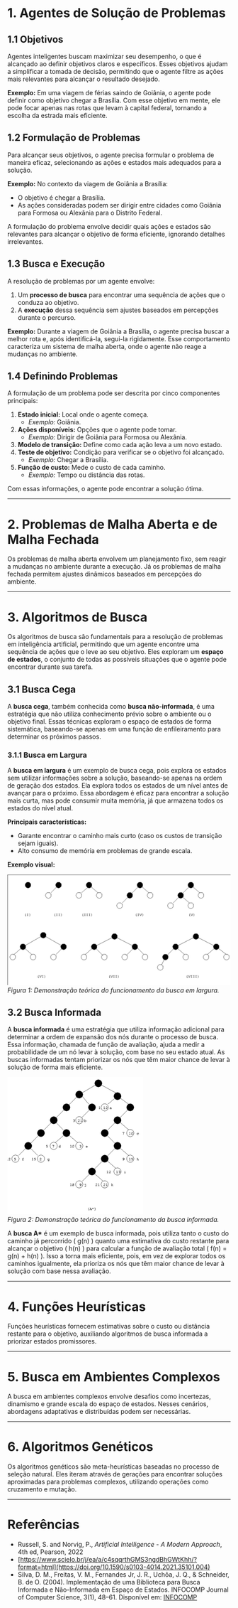 # 1. Agentes de Solução de Problemas

## 1.1 Objetivos

Agentes inteligentes buscam maximizar seu desempenho, o que é alcançado ao definir objetivos claros e específicos. Esses objetivos ajudam a simplificar a tomada de decisão, permitindo que o agente filtre as ações mais relevantes para alcançar o resultado desejado.

**Exemplo:** Em uma viagem de férias saindo de Goiânia, o agente pode definir como objetivo chegar a Brasília. Com esse objetivo em mente, ele pode focar apenas nas rotas que levam à capital federal, tornando a escolha da estrada mais eficiente.

## 1.2 Formulação de Problemas

Para alcançar seus objetivos, o agente precisa formular o problema de maneira eficaz, selecionando as ações e estados mais adequados para a solução.

**Exemplo:** No contexto da viagem de Goiânia a Brasília:
- O objetivo é chegar a Brasília.
- As ações consideradas podem ser dirigir entre cidades como Goiânia para Formosa ou Alexânia para o Distrito Federal.

A formulação do problema envolve decidir quais ações e estados são relevantes para alcançar o objetivo de forma eficiente, ignorando detalhes irrelevantes.

## 1.3 Busca e Execução

A resolução de problemas por um agente envolve:
1. Um **processo de busca** para encontrar uma sequência de ações que o conduza ao objetivo.
2. A **execução** dessa sequência sem ajustes baseados em percepções durante o percurso.

**Exemplo:** Durante a viagem de Goiânia a Brasília, o agente precisa buscar a melhor rota e, após identificá-la, segui-la rigidamente. Esse comportamento caracteriza um sistema de malha aberta, onde o agente não reage a mudanças no ambiente.

## 1.4 Definindo Problemas

A formulação de um problema pode ser descrita por cinco componentes principais:

1. **Estado inicial:** Local onde o agente começa.
   - *Exemplo:* Goiânia.
2. **Ações disponíveis:** Opções que o agente pode tomar.
   - *Exemplo:* Dirigir de Goiânia para Formosa ou Alexânia.
3. **Modelo de transição:** Define como cada ação leva a um novo estado.
4. **Teste de objetivo:** Condição para verificar se o objetivo foi alcançado.
   - *Exemplo:* Chegar a Brasília.
5. **Função de custo:** Mede o custo de cada caminho.
   - *Exemplo:* Tempo ou distância das rotas.

Com essas informações, o agente pode encontrar a solução ótima.

---

# 2. Problemas de Malha Aberta e de Malha Fechada

Os problemas de malha aberta envolvem um planejamento fixo, sem reagir a mudanças no ambiente durante a execução. Já os problemas de malha fechada permitem ajustes dinâmicos baseados em percepções do ambiente.

---

# 3. Algoritmos de Busca

Os algoritmos de busca são fundamentais para a resolução de problemas em inteligência artificial, permitindo que um agente encontre uma sequência de ações que o leve ao seu objetivo. Eles exploram um **espaço de estados**, o conjunto de todas as possíveis situações que o agente pode encontrar durante sua tarefa.

## 3.1 Busca Cega

A **busca cega**, também conhecida como **busca não-informada**, é uma estratégia que não utiliza conhecimento prévio sobre o ambiente ou o objetivo final. Essas técnicas exploram o espaço de estados de forma sistemática, baseando-se apenas em uma função de enfileiramento para determinar os próximos passos.

### 3.1.1 Busca em Largura

A **busca em largura** é um exemplo de busca cega, pois explora os estados sem utilizar informações sobre a solução, baseando-se apenas na ordem de geração dos estados. Ela explora todos os estados de um nível antes de avançar para o próximo. Essa abordagem é eficaz para encontrar a solução mais curta, mas pode consumir muita memória, já que armazena todos os estados do nível atual.

**Principais características:**
- Garante encontrar o caminho mais curto (caso os custos de transição sejam iguais).
- Alto consumo de memória em problemas de grande escala.

**Exemplo visual:**

![Demonstração da busca em largura](../assets/buscaEmLargura.png)  
*Figura 1: Demonstração teórica do funcionamento da busca em largura.*


## 3.2 Busca Informada

A **busca informada** é uma estratégia que utiliza informação adicional para determinar a ordem de expansão dos nós durante o processo de busca. Essa informação, chamada de função de avaliação, ajuda a medir a probabilidade de um nó levar à solução, com base no seu estado atual. As buscas informadas tentam priorizar os nós que têm maior chance de levar à solução de forma mais eficiente.

![Demonstração da busca informada](../assets/buscaA.png)  
*Figura 2: Demonstração teórica do funcionamento da busca informada.*

A **busca A\*** é um exemplo de busca informada, pois utiliza tanto o custo do caminho já percorrido \( g(n) \) quanto uma estimativa do custo restante para alcançar o objetivo \( h(n) \) para calcular a função de avaliação total \( f(n) = g(n) + h(n) \). Isso a torna mais eficiente, pois, em vez de explorar todos os caminhos igualmente, ela prioriza os nós que têm maior chance de levar à solução com base nessa avaliação.

--- 

# 4. Funções Heurísticas

Funções heurísticas fornecem estimativas sobre o custo ou distância restante para o objetivo, auxiliando algoritmos de busca informada a priorizar estados promissores.

---

# 5. Busca em Ambientes Complexos

A busca em ambientes complexos envolve desafios como incertezas, dinamismo e grande escala do espaço de estados. Nesses cenários, abordagens adaptativas e distribuídas podem ser necessárias.

---

# 6. Algoritmos Genéticos

Os algoritmos genéticos são meta-heurísticas baseadas no processo de seleção natural. Eles iteram através de gerações para encontrar soluções aproximadas para problemas complexos, utilizando operações como cruzamento e mutação.

---

# Referências

- Russell, S. and Norvig, P., *Artificial Intelligence - A Modern Approach*, 4th ed, Pearson, 2022  
- [https://www.scielo.br/j/ea/a/c4sqqrthGMS3ngdBhGWtKhh/?format=html](https://doi.org/10.1590/s0103-4014.2021.35101.004)  
- Silva, D. M., Freitas, V. M., Fernandes Jr, J. R., Uchôa, J. Q., & Schneider, B. de O. (2004). Implementação de uma Biblioteca para Busca Informada e Não-Informada em Espaço de Estados. INFOCOMP Journal of Computer Science, 3(1), 48–61. Disponível em: [INFOCOMP](https://infocomp.dcc.ufla.br/index.php/infocomp/article/view/63)
